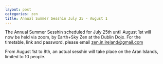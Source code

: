 ```yaml
---
layout: post
categories: zen
title: Annual Summer Sesshin July 25 - August 1
---
```


The Annual Summer Sesshin scheduled for July 25th until August 1st will now be held via zoom, by Earth+Sky Zen at the Dublin Dojo. For the timetable, link and password, please email zen.in.ireland@gmail.com

From August 1st to 8th, an actual sesshin will take place on the Aran Islands, limited to 10 people.